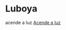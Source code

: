 # Luboya
 acende a luz 
<a href="https://jobcabomiguel.github.io/Luboya/fundo_maravilha.html"> Acende a luz </a>